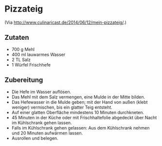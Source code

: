 # Pizzateig

(Via http://www.culinaricast.de/2014/06/12/mein-pizzateig/.)

## Zutaten
 + 700 g Mehl
 + 400 ml lauwarmes Wasser
 + 2 TL Salz
 + 1 Würfel Frischhefe


## Zubereitung
 + Die Hefe im Wasser auflösen.
 + Das Mehl mit dem Salz vermengen, eine Mulde in der Mitte bilden.
 + Das Hefewasser in die Mulde geben; mit der Hand von außen (klebt
   weniger) vermischen, bis ein glatter Teig entsteht.
 + Auf einer glatten Oberfläche mindestens 10 Minuten durchkneten.
 + 45 Minuten in der Küche oder mit Frischhaltefolie abgedeckt über Nacht
   im Kühlschrank gehen lassen.
 + Falls im Kühlschrank gehen gelassen: Aus dem Kühlschrank nehmen und 20
   Minuten aufwärmen lassen.
 + Ausrollen und belegen.
